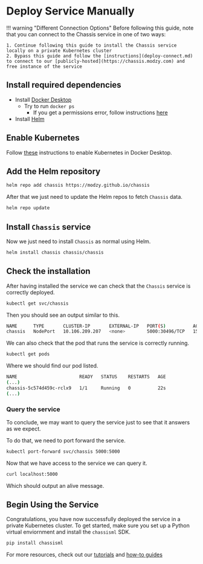 # Deploy Service Manually

<!-- TODO: add link to google colab notebook -->

!!! warning "Different Connection Options"
    Before following this guide, note that you can connect to the Chassis service in one of two ways:
    
    1. Continue following this guide to install the Chassis service locally on a private Kubernetes cluster
    2. Bypass this guide and follow the [instructions](deploy-connect.md) to connect to our [publicly-hosted](https://chassis.modzy.com) and free instance of the service 

## Install required dependencies

* Install [Docker Desktop](https://docs.docker.com/get-docker/)
    * Try to run `docker ps`
        * If you get a permissions error, follow instructions [here](https://docs.docker.com/engine/install/linux-postinstall/)
* Install [Helm](https://helm.sh/docs/intro/install/)

## Enable Kubernetes

Follow [these](https://docs.docker.com/desktop/kubernetes/) instructions to enable Kubernetes in Docker Desktop.

## Add the Helm repository

```bash
helm repo add chassis https://modzy.github.io/chassis
```

After that we just need to update the Helm repos to fetch `Chassis` data.

```bash
helm repo update
```

## Install `Chassis` service

Now we just need to install `Chassis` as normal using Helm.

```bash
helm install chassis chassis/chassis
```

## Check the installation

After having installed the service we can check that the `Chassis` service is correctly deployed.

```bash
kubectl get svc/chassis
```

Then you should see an output similar to this.

```bash
NAME      TYPE       CLUSTER-IP       EXTERNAL-IP   PORT(S)          AGE
chassis   NodePort   10.106.209.207   <none>        5000:30496/TCP   15s
```

We can also check that the pod that runs the service is correctly running.

```bash
kubectl get pods
```

Where we should find our pod listed.

```bash
NAME                       READY   STATUS    RESTARTS   AGE
(...)
chassis-5c574d459c-rclx9   1/1     Running   0          22s
(...)
```

### Query the service

To conclude, we may want to query the service just to see that it answers as we expect.

To do that, we need to port forward the service.

```bash
kubectl port-forward svc/chassis 5000:5000
```

Now that we have access to the service we can query it.

```bash
curl localhost:5000
```

Which should output an alive message.

## Begin Using the Service

Congratulations, you have now successfully deployed the service in a private Kubernetes cluster. To get started, make sure you set up a Python virtual enviornment and install the `chassisml` SDK.

```bash
pip install chassisml
```

For more resources, check out our [tutorials](../tutorials/ds-connect.md) and [how-to guides](../how-to-guides/frameworks.md)

